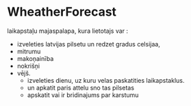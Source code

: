 # WheatherForecast
laikapstaļu majaspalapa, kura lietotajs var :
+ izveleties latvijas pilsetu un redzet gradus celsijaa,
+ mitrumu
+ makoņainība
+ nokrišņi
+ vējš.
  - izveleties dienu, uz kuru velas paskatities laikapstaklus.
  - un apkatit paris attelu sno tas pilsetas
  - apskatit vai ir bridinajums par karstumu
